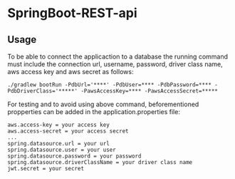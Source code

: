 # SpringBoot-REST-api

 
## Usage  

To be able to connect the applicaction to a database the running command must include the connection url, username, password, driver class name, aws access key and aws secret as follows:
~~~
./gradlew bootRun -PdbUrl='****' -PdbUser=**** -PdbPassword=**** -PdbDriverClass='*****' -PawsAccessKey=**** -PawsAccessSecret=*****
~~~

For testing and to avoid using above command, beforementioned propperties can be added in the application.properties file:
~~~
aws.access-key = your access key
aws.access-secret = your access secret
...
spring.datasource.url = your url
spring.datasource.user = your user
spring.datasource.password = your password
spring.datasource.driverClassName = your driver class name
jwt.secret = your secret
~~~